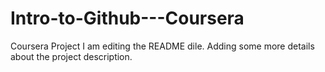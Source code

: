 # Intro-to-Github---Coursera
Coursera Project
I am editing the README dile. Adding some more details about the project description.
